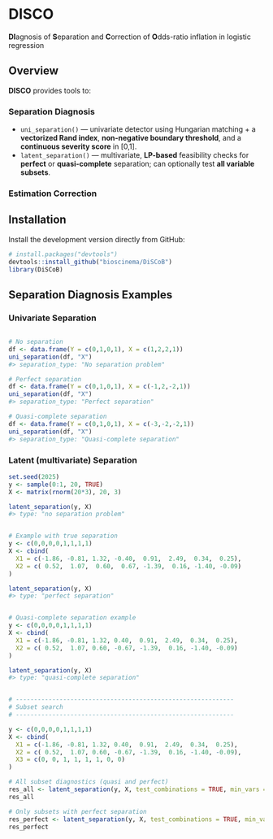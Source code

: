 # DISCO
**DI**agnosis of **S**eparation and **C**orrection of **O**dds-ratio inflation in logistic regression

## Overview
**DISCO** provides tools to:
### Separation Diagnosis
- `uni_separation()` — univariate detector using Hungarian matching + a **vectorized Rand index**, **non-negative boundary threshold**, and a **continuous severity score** in [0,1].
- `latent_separation()` — multivariate, **LP-based** feasibility checks for **perfect** or **quasi-complete** separation; can optionally test **all variable subsets**.

### Estimation Correction

## Installation
Install the development version directly from GitHub:
```r
# install.packages("devtools")
devtools::install_github("bioscinema/DiSCoB")
library(DiSCoB)
```

## Separation Diagnosis Examples

### Univariate Separation
```r

# No separation
df <- data.frame(Y = c(0,1,0,1), X = c(1,2,2,1))
uni_separation(df, "X")
#> separation_type: "No separation problem"

# Perfect separation
df <- data.frame(Y = c(0,1,0,1), X = c(-1,2,-2,1))
uni_separation(df, "X")
#> separation_type: "Perfect separation"

# Quasi-complete separation
df <- data.frame(Y = c(0,1,0,1), X = c(-3,-2,-2,1))
uni_separation(df, "X")
#> separation_type: "Quasi-complete separation"
```

### Latent (multivariate) Separation

```r
set.seed(2025)
y <- sample(0:1, 20, TRUE)
X <- matrix(rnorm(20*3), 20, 3)

latent_separation(y, X)
#> type: "no separation problem"


# Example with true separation
y <- c(0,0,0,0,1,1,1,1)
X <- cbind(
  X1 = c(-1.86, -0.81, 1.32, -0.40,  0.91,  2.49,  0.34,  0.25),
  X2 = c( 0.52,  1.07,  0.60,  0.67, -1.39,  0.16, -1.40, -0.09)
)

latent_separation(y, X)
#> type: "perfect separation"


# Quasi-complete separation example
y <- c(0,0,0,0,1,1,1,1)
X <- cbind(
  X1 = c(-1.86, -0.81, 1.32, 0.40,  0.91,  2.49,  0.34,  0.25),
  X2 = c( 0.52,  1.07, 0.60, -0.67, -1.39,  0.16, -1.40, -0.09)
)

latent_separation(y, X)
#> type: "quasi-complete separation"


# ------------------------------------------------------------
# Subset search
# ------------------------------------------------------------

y <- c(0,0,0,0,1,1,1,1)
X <- cbind(
  X1 = c(-1.86, -0.81, 1.32, 0.40,  0.91,  2.49,  0.34,  0.25),
  X2 = c( 0.52,  1.07, 0.60, -0.67, -1.39,  0.16, -1.40, -0.09),
  X3 = c(0, 0, 1, 1, 1, 1, 0, 0)
)

# All subset diagnostics (quasi and perfect)
res_all <- latent_separation(y, X, test_combinations = TRUE, min_vars = 2)
res_all

# Only subsets with perfect separation
res_perfect <- latent_separation(y, X, test_combinations = TRUE, min_vars = 2, only_perfect = TRUE)
res_perfect
```
